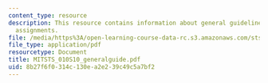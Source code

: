 ```yaml
---
content_type: resource
description: This resource contains information about general guidelines for paper
  assignments.
file: /media/https%3A/open-learning-course-data-rc.s3.amazonaws.com/sts-010-neuroscience-and-society-spring-2010/8b27f6f0314c130ea2e239c49c5a7bf2_MITSTS_010S10_generalguide.pdf
file_type: application/pdf
resourcetype: Document
title: MITSTS_010S10_generalguide.pdf
uid: 8b27f6f0-314c-130e-a2e2-39c49c5a7bf2
---
```

